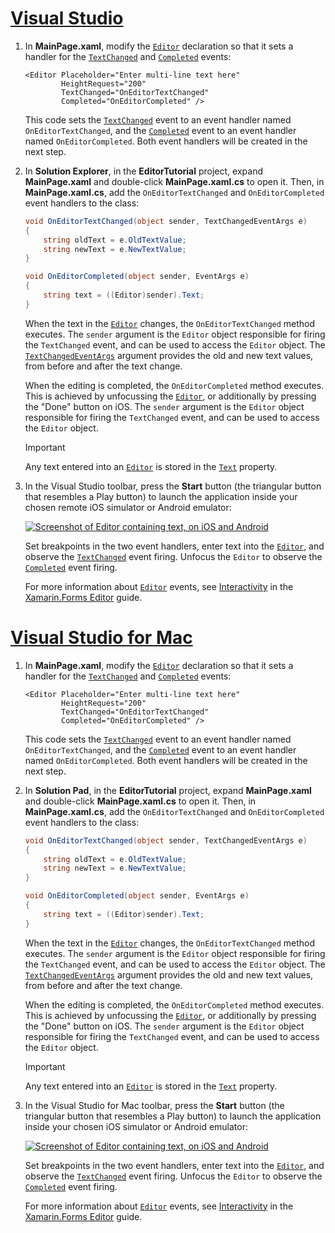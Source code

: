 # [Visual Studio](#tab/vswin)

1. In **MainPage.xaml**, modify the [`Editor`](xref:Xamarin.Forms.Editor) declaration so that it sets a handler for the [`TextChanged`](xref:Xamarin.Forms.InputView.TextChanged) and [`Completed`](xref:Xamarin.Forms.Editor.Completed) events:

    ```xaml
    <Editor Placeholder="Enter multi-line text here"
            HeightRequest="200"
            TextChanged="OnEditorTextChanged"
            Completed="OnEditorCompleted" />
    ```

    This code sets the [`TextChanged`](xref:Xamarin.Forms.InputView.TextChanged) event to an event handler named `OnEditorTextChanged`, and the [`Completed`](xref:Xamarin.Forms.Editor.Completed) event to an event handler named `OnEditorCompleted`. Both event handlers will be created in the next step.

1. In **Solution Explorer**, in the **EditorTutorial** project, expand **MainPage.xaml** and double-click **MainPage.xaml.cs** to open it. Then, in **MainPage.xaml.cs**, add the `OnEditorTextChanged` and `OnEditorCompleted` event handlers to the class:

    ```csharp
    void OnEditorTextChanged(object sender, TextChangedEventArgs e)
    {
        string oldText = e.OldTextValue;
        string newText = e.NewTextValue;
    }

    void OnEditorCompleted(object sender, EventArgs e)
    {
        string text = ((Editor)sender).Text;
    }
    ```

    When the text in the [`Editor`](xref:Xamarin.Forms.Editor) changes, the `OnEditorTextChanged` method executes. The `sender` argument is the `Editor` object responsible for firing the `TextChanged` event, and can be used to access the `Editor` object. The [`TextChangedEventArgs`](xref:Xamarin.Forms.TextChangedEventArgs) argument provides the old and new text values, from before and after the text change.

    When the editing is completed, the `OnEditorCompleted` method executes. This is achieved by unfocussing the [`Editor`](xref:Xamarin.Forms.Editor), or additionally by pressing the "Done" button on iOS. The `sender` argument is the `Editor` object responsible for firing the `TextChanged` event, and can be used to access the `Editor` object.

    > [!IMPORTANT]
    > Any text entered into an [`Editor`](xref:Xamarin.Forms.Editor) is stored in the [`Text`](xref:Xamarin.Forms.InputView.Text) property.

1. In the Visual Studio toolbar, press the **Start** button (the triangular button that resembles a Play button) to launch the application inside your chosen remote iOS simulator or Android emulator:

    [![Screenshot of Editor containing text, on iOS and Android](../images/text-changes.png "Editor with text")](../images/text-changes-large.png#lightbox "Editor with text")

    Set breakpoints in the two event handlers, enter text into the [`Editor`](xref:Xamarin.Forms.Editor), and observe the [`TextChanged`](xref:Xamarin.Forms.InputView.TextChanged) event firing. Unfocus the `Editor` to observe the [`Completed`](xref:Xamarin.Forms.Entry.Completed) event firing.

    For more information about [`Editor`](xref:Xamarin.Forms.Editor) events, see [Interactivity](~/xamarin-forms/user-interface/text/editor.md#interactivity) in the [Xamarin.Forms Editor](~/xamarin-forms/user-interface/text/editor.md) guide.

# [Visual Studio for Mac](#tab/vsmac)

1. In **MainPage.xaml**, modify the [`Editor`](xref:Xamarin.Forms.Editor) declaration so that it sets a handler for the [`TextChanged`](xref:Xamarin.Forms.InputView.TextChanged) and [`Completed`](xref:Xamarin.Forms.Editor.Completed) events:

    ```xaml
    <Editor Placeholder="Enter multi-line text here"
            HeightRequest="200"
            TextChanged="OnEditorTextChanged"
            Completed="OnEditorCompleted" />
    ```

    This code sets the [`TextChanged`](xref:Xamarin.Forms.InputView.TextChanged) event to an event handler named `OnEditorTextChanged`, and the [`Completed`](xref:Xamarin.Forms.Editor.Completed) event to an event handler named `OnEditorCompleted`. Both event handlers will be created in the next step.

1. In **Solution Pad**, in the **EditorTutorial** project, expand **MainPage.xaml** and double-click **MainPage.xaml.cs** to open it. Then, in **MainPage.xaml.cs**, add the `OnEditorTextChanged` and `OnEditorCompleted` event handlers to the class:

    ```csharp
    void OnEditorTextChanged(object sender, TextChangedEventArgs e)
    {
        string oldText = e.OldTextValue;
        string newText = e.NewTextValue;
    }

    void OnEditorCompleted(object sender, EventArgs e)
    {
        string text = ((Editor)sender).Text;
    }
    ```

    When the text in the [`Editor`](xref:Xamarin.Forms.Editor) changes, the `OnEditorTextChanged` method executes. The `sender` argument is the `Editor` object responsible for firing the `TextChanged` event, and can be used to access the `Editor` object. The [`TextChangedEventArgs`](xref:Xamarin.Forms.TextChangedEventArgs) argument provides the old and new text values, from before and after the text change.

    When the editing is completed, the `OnEditorCompleted` method executes. This is achieved by unfocussing the [`Editor`](xref:Xamarin.Forms.Editor), or additionally by pressing the "Done" button on iOS. The `sender` argument is the `Editor` object responsible for firing the `TextChanged` event, and can be used to access the `Editor` object.

    > [!IMPORTANT]
    > Any text entered into an [`Editor`](xref:Xamarin.Forms.Editor) is stored in the [`Text`](xref:Xamarin.Forms.InputView.Text) property.

1. In the Visual Studio for Mac toolbar, press the **Start** button (the triangular button that resembles a Play button) to launch the application inside your chosen iOS simulator or Android emulator:

    [![Screenshot of Editor containing text, on iOS and Android](../images/text-changes.png "Editor with text")](../images/text-changes-large.png#lightbox "Editor with text")

    Set breakpoints in the two event handlers, enter text into the [`Editor`](xref:Xamarin.Forms.Editor), and observe the [`TextChanged`](xref:Xamarin.Forms.InputView.TextChanged) event firing. Unfocus the `Editor` to observe the [`Completed`](xref:Xamarin.Forms.Entry.Completed) event firing.

    For more information about [`Editor`](xref:Xamarin.Forms.Editor) events, see [Interactivity](~/xamarin-forms/user-interface/text/editor.md#interactivity) in the [Xamarin.Forms Editor](~/xamarin-forms/user-interface/text/editor.md) guide.

